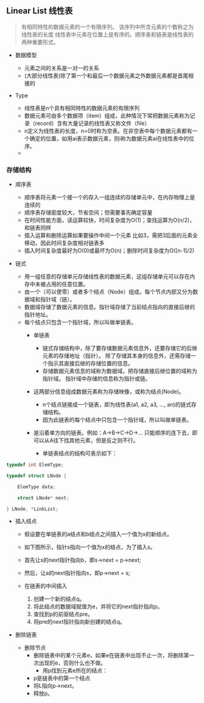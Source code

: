 ## Linear List 线性表
> 有相同特性的数据元素的一个有限序列。 该序列中所含元素的个数称之为线性表的长度
线性表中元素在位置上是有序的。顺序表和链表是线性表的两种重要形式。

* 数据模型
  * 元素之间的关系是一对一的关系
  * (大部分线性表)除了第一个和最后一个数据元素之外数据元素都是首尾相接的 


* Type
  * 线性表是n个具有相同特性的数据元素的有限序列
  * 数据元素可由多个数据项（item）组成，此种情况下常把数据元素称为记录（record）含有大量记录的线性表又称文件（file）
  * n定义为线性表的长度，n=0时称为空表。在非空表中每个数据元素都有一个确定的位置，如用ai表示数据元素，则i称为数据元素ai在线性表中的位序。
  * 
  
### 存储结构
 * 顺序表
   * 顺序表将元素一个接一个的存入一组连续的存储单元中，在内存物理上是连续的
    * 顺序表存储密度较大，节省空间；但需要事先确定容量
    * 在时间性能方面，读运算较快，时间复杂度为O(1)；查找运算为O(n/2)，和链表同样
    * 插入运算和删除运算如果要操作中间一个元素 比如3，需把3后面的元素全移动，因此时间复杂度相对链表多
    * 插入时间复杂度最好为O(0)或最坏为O(n)；删除时间复杂度为O([n-1]/2)
   

* 链式
  * 用一组任意的存储单元存储线性表的数据元素，这组存储单元可以存在内存中未被占用的任意位置。
  * 由一个（可以使零）或者多个结点（Node）组成。每个节点内部又分为数据域和指针域（链）。
  * 数据域存储了数据元素的信息。指针域存储了当前结点指向的直接后继的指针地址。
  * 每个结点只包含一个指针域，所以叫做单链表。
    * 单链表
        * 链式存储结构中，除了要存储数据元素信息外，还要存储它的后继元素的存储地址（指针）。
          除了存储其本身的信息外，还需存储一个指示其直接后继的存储位置的信息。
      * 存储数据元素信息的域称为数据域，把存储直接后继位置的域称为指针域。
        指针域中存储的信息称为指针或链。

  	* 这两部分信息组成数据元素称为存储映像，或称为结点(Node)。
    	* n个结点链接成一个链表，即为线性表(a1, a2, a3, …, an)的链式存储结构。
    	* 因为此链表的每个结点中只包含一个指针域，所以叫做单链表。
    
	* 是沿着单方向的链表。例如：A->B->C->D->... 只能顺序的连下去，即可以从A往下找其他元素，但是反之则不行。
		* 单链表结点的结构可表示如下：
```c
typedef int ElemType;

typedef struct LNode {

    ElemType data;

    struct LNode* next;

} LNode, *LinkList;
```


* 插入结点
	* 假设要在单链表的a结点和b结点之间插入一个值为x的新结点。
	* 如下图所示，指针s指向一个值为x的结点，为了插入s。
	* 首先让s的next指针指向b，即s->next = p->next;
	* 然后，让a的next指针指向s，即p->next = s;

	* 在链表的中间插入
       1. 创建一个新的结点q。
       2. 将此结点的数据域赋值为e，并将它的next指针指向p。
       3. 查找到p的前驱结点pre。
       4. 将pre的next指针指向新创建的结点q。

* 删除链表
	* 删除节点 
		* 删除链表中的某个元素e，如果e在链表中出现不止一次，将删除第一次出现的e，否则什么也不做。	
			* 用p找到元素e所在的结点：
     	* p是链表中的第一个结点
      * 将L指向p->next。
      * 释放p。
 
